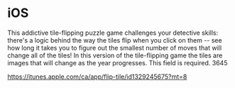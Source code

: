 # iOS
This addictive tile-flipping puzzle game challenges your detective skills: there's a logic behind the way the tiles flip when you click on them -- see how long it takes you to figure out the smallest number of moves that will change all of the tiles!  In this version of the tile-flipping game the tiles are images that will change as the year progresses.
This field is required. 3645

https://itunes.apple.com/ca/app/flip-tile/id1329245675?mt=8
